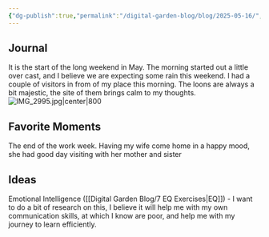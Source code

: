 ```yaml
---
{"dg-publish":true,"permalink":"/digital-garden-blog/blog/2025-05-16/","tags":["#dailynote"]}
---
```


## Journal
It is the start of the long weekend in May. The morning started out a little over cast, and I believe we are expecting some rain this weekend. 
I had a couple of visitors in from of my place this morning. The loons are always a bit majestic, the site of them brings calm to my thoughts.
![IMG_2995.jpg|center|800](/img/user/_attachments/IMG_2995.jpg)

## Favorite Moments
The end of the work week. Having my wife come home in a happy mood, she had good day visiting with her mother and sister
 ## Ideas
Emotional Intelligence ([[Digital Garden Blog/7 EQ Exercises\|EQ]]) - I want to do a bit of research on this, I believe it will help me with my own communication skills, at which I know are poor, and help me with my journey to learn efficiently. 

